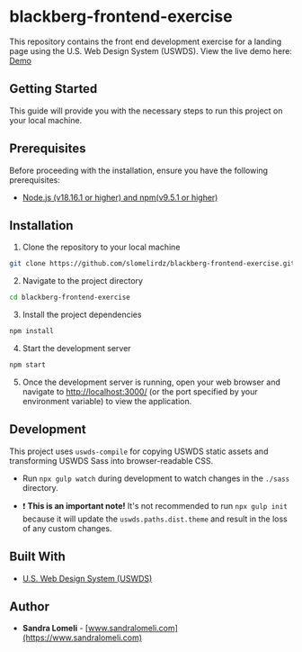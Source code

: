 # blackberg-frontend-exercise

This repository contains the front end development exercise for a landing page using the U.S. Web Design System (USWDS).
View the live demo here: [Demo](https://blackberg-frontend-exercise-sandra-lomeli.vercel.app/)

## Getting Started

This guide will provide you with the necessary steps to run this project on your local machine.


## Prerequisites

Before proceeding with the installation, ensure you have the following prerequisites:

- [Node.js (v18.16.1 or higher) and npm(v9.5.1 or higher)](https://docs.npmjs.com/downloading-and-installing-node-js-and-npm)


## Installation

1. Clone the repository to your local machine
```bash
git clone https://github.com/slomelirdz/blackberg-frontend-exercise.git
```

2. Navigate to the project directory
```bash
cd blackberg-frontend-exercise
```

3. Install the project dependencies
```bash
npm install
```

4. Start the development server
```bash
npm start
```

5. Once the development server is running, open your web browser and navigate to [http://localhost:3000/](http://localhost:3000/) (or the port specified by your environment variable) to view the application.

## Development

This project uses `uswds-compile` for copying USWDS static assets and transforming USWDS Sass into browser-readable CSS.

* Run `npx gulp watch` during development to watch changes in the `./sass` directory.

* :exclamation: **This is an important note!** It's not recommended to run `npx gulp init` because it will update the `uswds.paths.dist.theme` and result in the loss of any custom changes.


## Built With

* [U.S. Web Design System (USWDS)](https://designsystem.digital.gov/how-to-use-uswds/)


## Author

* **Sandra Lomeli** - [www.sandralomeli.com](https://www.sandralomeli.com)




